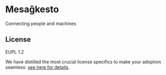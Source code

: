 # Mesaĝkesto

Connecting people and machines


## License

EUPL 1.2

We have distilled the most crucial license specifics to make your adoption seamless: [see here for details](https://github.com/THCLab/licensing).

